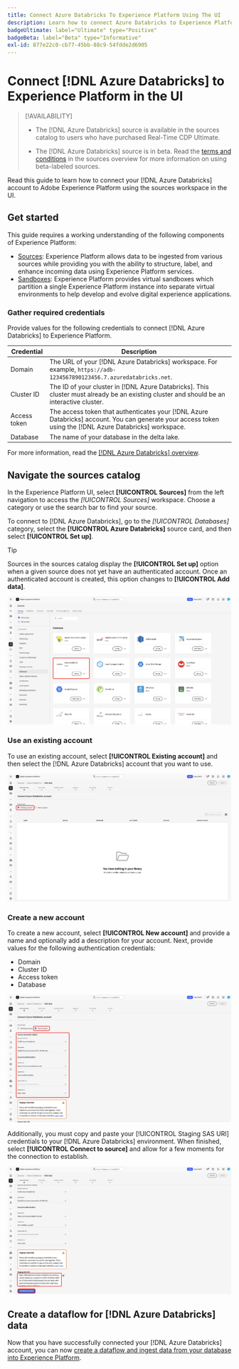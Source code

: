 ```yaml
---
title: Connect Azure Databricks To Experience Platform Using The UI
description: Learn how to connect Azure Databricks to Experience Platform using the user interface.
badgeUltimate: label="Ultimate" type="Positive"
badgeBeta: label="Beta" type="Informative"
exl-id: 877e22c0-cb77-45bb-88c9-54fdde2d6905
---
```

# Connect [!DNL Azure Databricks] to Experience Platform in the UI

>[!AVAILABILITY]
>
>* The [!DNL Azure Databricks] source is available in the sources catalog to users who have purchased Real-Time CDP Ultimate.
>
>* The [!DNL Azure Databricks] source is in beta. Read the [terms and conditions](../../../../home.md#terms-and-conditions) in the sources overview for more information on using beta-labeled sources.

Read this guide to learn how to connect your [!DNL Azure Databricks] account to Adobe Experience Platform using the sources workspace in the UI.

## Get started

This guide requires a working understanding of the following components of Experience Platform:

* [Sources](../../../../home.md): Experience Platform allows data to be ingested from various sources while providing you with the ability to structure, label, and enhance incoming data using Experience Platform services.
* [Sandboxes](../../../../../sandboxes/home.md): Experience Platform provides virtual sandboxes which partition a single Experience Platform instance into separate virtual environments to help develop and evolve digital experience applications.

### Gather required credentials

Provide values for the following credentials to connect [!DNL Azure Databricks] to Experience Platform.

| Credential | Description |
| --- | --- |
| Domain | The URL of your [!DNL Azure Databricks] workspace. For example, `https://adb-1234567890123456.7.azuredatabricks.net`. |
| Cluster ID | The ID of your cluster in [!DNL Azure Databricks]. This cluster must already be an existing cluster and should be an interactive cluster. |
| Access token | The access token that authenticates your [!DNL Azure Databricks] account. You can generate your access token using the [!DNL Azure Databricks] workspace. |
| Database | The name of your database in the delta lake. |

For more information, read the [[!DNL Azure Databricks] overview](../../../../connectors/databases/databricks.md).

## Navigate the sources catalog

In the Experience Platform UI, select **[!UICONTROL Sources]** from the left navigation to access the *[!UICONTROL Sources]* workspace. Choose a category or use the search bar to find your source.

To connect to [!DNL Azure Databricks], go to the *[!UICONTROL Databases]* category, select the **[!UICONTROL Azure Databricks]** source card, and then select **[!UICONTROL Set up]**.

>[!TIP]
>
>Sources in the sources catalog display the **[!UICONTROL Set up]** option when a given source does not yet have an authenticated account. Once an authenticated account is created, this option changes to **[!UICONTROL Add data]**.

![The sources catalog with the Azure Databricks source card selected.](../../../../images/tutorials/create/databricks/catalog.png)

### Use an existing account

To use an existing account, select **[!UICONTROL Existing account]** and then select the [!DNL Azure Databricks] account that you want to use.

![The existing accounts interface in the sources workflow with "Existing account" selected.](../../../../images/tutorials/create/databricks/existing.png)

### Create a new account

To create a new account, select **[!UICONTROL New account]** and provide a name and optionally add a description for your account. Next, provide values for the following authentication credentials:

* Domain
* Cluster ID
* Access token
* Database

![The new account interface in the sources workflow with an account name and optional description provided.](../../../../images/tutorials/create/databricks/new.png)

Additionally, you must copy and paste your [!UICONTROL Staging SAS URI] credentials to your [!DNL Azure Databricks] environment. When finished, select **[!UICONTROL Connect to source]** and allow for a few moments for the connection to establish.

![The SAS URI staging credentials.](../../../../images/tutorials/create/databricks/sas-uri.png)

## Create a dataflow for [!DNL Azure Databricks] data

Now that you have successfully connected your [!DNL Azure Databricks] account, you can now [create a dataflow and ingest data from your database into Experience Platform](../../dataflow/databases.md).
